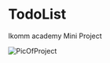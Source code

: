 # TodoList
Ikomm academy Mini Project

![PicOfProject](https://user-images.githubusercontent.com/33534832/164429534-222d3a03-75a8-431a-be52-167f76b64201.png)





